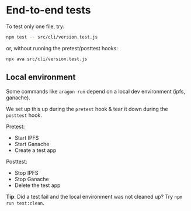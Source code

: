 # End-to-end tests

To test only one file, try:

```sh
npm test -- src/cli/version.test.js
```

or, without running the pretest/posttest hooks:

```sh
npx ava src/cli/version.test.js
```

## Local environment

Some commands like `aragon run` depend on a local dev environment (ipfs, ganache).

We set up this up during the `pretest` hook & tear it down during the `posttest` hook.

Pretest:

* Start IPFS
* Start Ganache
* Create a test app

Posttest:

* Stop IPFS
* Stop Ganache
* Delete the test app

**Tip**: Did a test fail and the local environment was not cleaned up? Try `npm run test:clean`.
